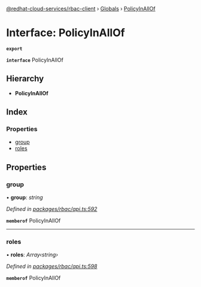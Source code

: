 [@redhat-cloud-services/rbac-client](../README.md) › [Globals](../globals.md) › [PolicyInAllOf](policyinallof.md)

# Interface: PolicyInAllOf

**`export`** 

**`interface`** PolicyInAllOf

## Hierarchy

* **PolicyInAllOf**

## Index

### Properties

* [group](policyinallof.md#group)
* [roles](policyinallof.md#roles)

## Properties

###  group

• **group**: *string*

*Defined in [packages/rbac/api.ts:592](https://github.com/RedHatInsights/javascript-clients/blob/master/packages/rbac/api.ts#L592)*

**`memberof`** PolicyInAllOf

___

###  roles

• **roles**: *Array‹string›*

*Defined in [packages/rbac/api.ts:598](https://github.com/RedHatInsights/javascript-clients/blob/master/packages/rbac/api.ts#L598)*

**`memberof`** PolicyInAllOf

